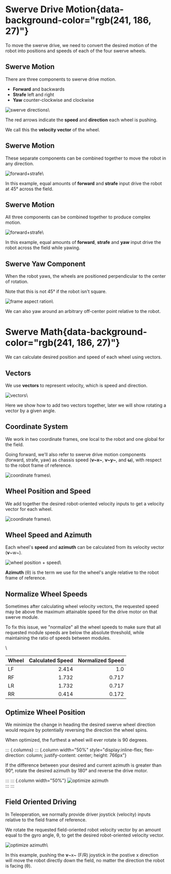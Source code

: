 # Swerve Drive Motion{data-background-color="rgb(241, 186, 27)"}

To move the swerve drive, we need to convert the desired motion of the robot into positions and speeds of each of the four swerve wheels.

## Swerve Motion

There are three components to swerve drive motion.

- **Forward** and backwards
- **Strafe** left and right
- **Yaw** counter-clockwise and clockwise

![swerve directions](img/swerve-math/directions.svg)\

The red arrows indicate the **speed** and **direction** each wheel is pushing.

We call this the **velocity vector** of the wheel.

## Swerve Motion

These separate components can be combined together to move the robot in any direction.

![forward+strafe](img/swerve-math/forward+strafe.svg)\

In this example, equal amounts of **forward** and **strafe** input drive the robot at 45° across the field.

## Swerve Motion

All three components can be combined together to produce complex motion.

![forward+strafe](img/swerve-math/forward+strafe+yaw.svg)\

In this example, equal amounts of **forward**, **strafe** and **yaw** input drive the robot across the field while yawing.

## Swerve Yaw Component

When the robot yaws, the wheels are positioned perpendicular to the center of rotation.

Note that this is not 45° if the robot isn't square.

![frame aspect ration](img/swerve-math/frame-aspect.svg)\

We can also yaw around an arbitrary off-center point relative to the robot.

# Swerve Math{data-background-color="rgb(241, 186, 27)"}

We can calculate desired position and speed of each wheel using vectors.

## Vectors

We use **vectors** to represent velocity, which is speed and direction.

![vectors](img/swerve-math/vectors.svg)\

Here we show how to add two vectors together, later we will show rotating a vector by a given angle.

## Coordinate System

We work in two coordinate frames, one local to the robot and one global for the field.

Going forward, we'll also refer to swerve drive motion components (forward, strafe, yaw) as chassis speed (**v~x~**, **v~y~**, and **ω**), with respect to the robot frame of reference.

![coordinate frames](img/swerve-math/coordinate-frames.svg)\

## Wheel Position and Speed

We add together the desired robot-oriented velocity inputs to get a velocity vector for each wheel.

![coordinate frames](img/swerve-math/wheel-vectors.svg)\

## Wheel Speed and Azimuth

Each wheel's **speed** and **azimuth** can be calculated from its velocity vector (**v**~w~).

![wheel position + speed](img/swerve-math/wheel-position+speed.svg)\

**Azimuth** (θ) is the term we use for the wheel's angle relative to the robot frame of reference.

## Normalize Wheel Speeds

Sometimes after calculating wheel velocity vectors, the requested speed may be above the maximum attainable speed for the drive motor on that swerve module.

To fix this issue, we "normalize" all the wheel speeds to make sure that all requested module speeds are below the absolute threshold, while maintaining the ratio of speeds between modules.

\

| Wheel | Calculated Speed | Normalized Speed |
| ----- | ---------------: | ---------------: |
| LF    |            2.414 |              1.0 |
| RF    |            1.732 |            0.717 |
| LR    |            1.732 |            0.717 |
| RR    |            0.414 |            0.172 |

## Optimize Wheel Position

We minimize the change in heading the desired swerve wheel direction would require by potentially reversing the direction the wheel spins.

When optimized, the furthest a wheel will ever rotate is 90 degrees.

::: {.columns}
::: {.column width="50%" style="display:inline-flex; flex-direction: column; justify-content: center; height: 766px"}

If the difference between your desired and current azimuth is greater than 90°, rotate the desired azimuth by 180° and reverse the drive motor.

:::
::: {.column width="50%"}
![optimize azimuth](img/swerve-math/optimized-azimuth.svg)\
:::
:::

## Field Oriented Driving

In Teleoperation, we normally provide driver joystick (velocity) inputs relative to the field frame of reference.

We rotate the requested field-oriented robot velocity vector by an amount equal to the gyro angle, θ, to get the desired robot-oriented velocity vector.

![optimize azimuth](img/swerve-math/field-oriented.svg)\

In this example, pushing the **v**~x~ (F/R) joystick in the postive x direction will move the robot directly down the field, no matter the direction the robot is facing (θ).

